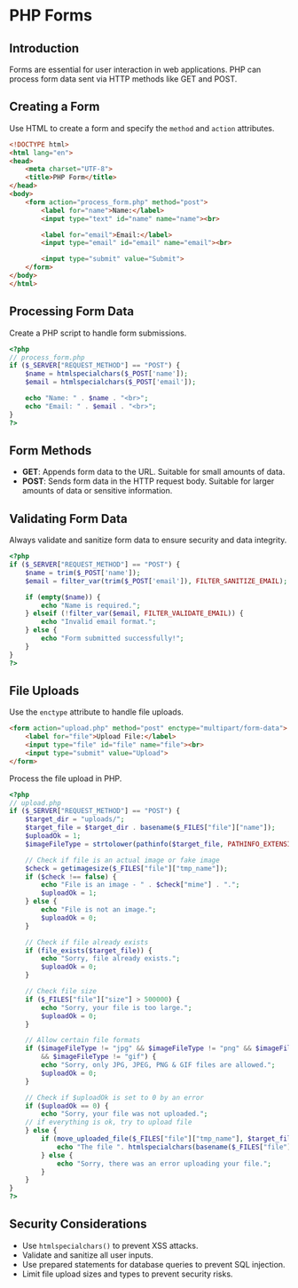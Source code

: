 # PHP Forms

## Introduction

Forms are essential for user interaction in web applications. PHP can process form data sent via HTTP methods like GET and POST.

## Creating a Form

Use HTML to create a form and specify the `method` and `action` attributes.

```html
<!DOCTYPE html>
<html lang="en">
<head>
    <meta charset="UTF-8">
    <title>PHP Form</title>
</head>
<body>
    <form action="process_form.php" method="post">
        <label for="name">Name:</label>
        <input type="text" id="name" name="name"><br>

        <label for="email">Email:</label>
        <input type="email" id="email" name="email"><br>

        <input type="submit" value="Submit">
    </form>
</body>
</html>
```

## Processing Form Data

Create a PHP script to handle form submissions.

```php
<?php
// process_form.php
if ($_SERVER["REQUEST_METHOD"] == "POST") {
    $name = htmlspecialchars($_POST['name']);
    $email = htmlspecialchars($_POST['email']);

    echo "Name: " . $name . "<br>";
    echo "Email: " . $email . "<br>";
}
?>
```

## Form Methods

- **GET**: Appends form data to the URL. Suitable for small amounts of data.
- **POST**: Sends form data in the HTTP request body. Suitable for larger amounts of data or sensitive information.

## Validating Form Data

Always validate and sanitize form data to ensure security and data integrity.

```php
<?php
if ($_SERVER["REQUEST_METHOD"] == "POST") {
    $name = trim($_POST['name']);
    $email = filter_var(trim($_POST['email']), FILTER_SANITIZE_EMAIL);

    if (empty($name)) {
        echo "Name is required.";
    } elseif (!filter_var($email, FILTER_VALIDATE_EMAIL)) {
        echo "Invalid email format.";
    } else {
        echo "Form submitted successfully!";
    }
}
?>
```

## File Uploads

Use the `enctype` attribute to handle file uploads.

```html
<form action="upload.php" method="post" enctype="multipart/form-data">
    <label for="file">Upload File:</label>
    <input type="file" id="file" name="file"><br>
    <input type="submit" value="Upload">
</form>
```

Process the file upload in PHP.

```php
<?php
// upload.php
if ($_SERVER["REQUEST_METHOD"] == "POST") {
    $target_dir = "uploads/";
    $target_file = $target_dir . basename($_FILES["file"]["name"]);
    $uploadOk = 1;
    $imageFileType = strtolower(pathinfo($target_file, PATHINFO_EXTENSION));

    // Check if file is an actual image or fake image
    $check = getimagesize($_FILES["file"]["tmp_name"]);
    if ($check !== false) {
        echo "File is an image - " . $check["mime"] . ".";
        $uploadOk = 1;
    } else {
        echo "File is not an image.";
        $uploadOk = 0;
    }

    // Check if file already exists
    if (file_exists($target_file)) {
        echo "Sorry, file already exists.";
        $uploadOk = 0;
    }

    // Check file size
    if ($_FILES["file"]["size"] > 500000) {
        echo "Sorry, your file is too large.";
        $uploadOk = 0;
    }

    // Allow certain file formats
    if ($imageFileType != "jpg" && $imageFileType != "png" && $imageFileType != "jpeg"
        && $imageFileType != "gif") {
        echo "Sorry, only JPG, JPEG, PNG & GIF files are allowed.";
        $uploadOk = 0;
    }

    // Check if $uploadOk is set to 0 by an error
    if ($uploadOk == 0) {
        echo "Sorry, your file was not uploaded.";
    // if everything is ok, try to upload file
    } else {
        if (move_uploaded_file($_FILES["file"]["tmp_name"], $target_file)) {
            echo "The file ". htmlspecialchars(basename($_FILES["file"]["name"])). " has been uploaded.";
        } else {
            echo "Sorry, there was an error uploading your file.";
        }
    }
}
?>
```

## Security Considerations

- Use `htmlspecialchars()` to prevent XSS attacks.
- Validate and sanitize all user inputs.
- Use prepared statements for database queries to prevent SQL injection.
- Limit file upload sizes and types to prevent security risks.